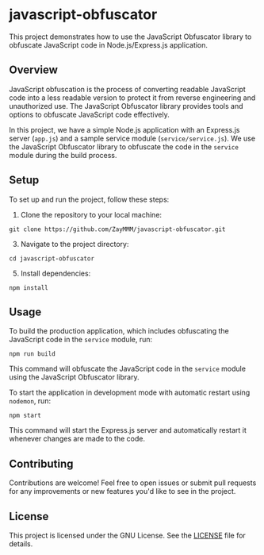 # javascript-obfuscator
This project demonstrates how to use the JavaScript Obfuscator library to obfuscate JavaScript code in Node.js/Express.js application.

## Overview
JavaScript obfuscation is the process of converting readable JavaScript code into a less readable version to protect it from reverse engineering and unauthorized use. The JavaScript Obfuscator library provides tools and options to obfuscate JavaScript code effectively.

In this project, we have a simple Node.js application with an Express.js server (`app.js`) and a sample service module (`service/service.js`). We use the JavaScript Obfuscator library to obfuscate the code in the `service` module during the build process.

## Setup
To set up and run the project, follow these steps:

1. Clone the repository to your local machine:
```
git clone https://github.com/ZayMMM/javascript-obfuscator.git
```

3. Navigate to the project directory:
```
cd javascript-obfuscator
```

5. Install dependencies:
```
npm install
```


## Usage
To build the production application, which includes obfuscating the JavaScript code in the `service` module, run:
```
npm run build
```
This command will obfuscate the JavaScript code in the `service` module using the JavaScript Obfuscator library.

To start the application in development mode with automatic restart using `nodemon`, run:
```
npm start
```
This command will start the Express.js server and automatically restart it whenever changes are made to the code.

## Contributing
Contributions are welcome! Feel free to open issues or submit pull requests for any improvements or new features you'd like to see in the project.

## License
This project is licensed under the GNU License. See the [LICENSE](LICENSE) file for details.






